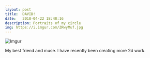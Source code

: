 ```yaml
---
layout: post
title:  DAVID!
date:   2018-04-22 18:40:16
description: Portraits of my circle
img: https://i.imgur.com/ZRwyMuf.jpg
---
```


![Imgur](https://i.imgur.com/ZRwyMuf.jpg)

My best friend and muse. I have recently been creating more 2d work.
